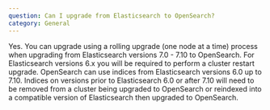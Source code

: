 ```yaml
---
question: Can I upgrade from Elasticsearch to OpenSearch?
category: General
---
```

Yes. You can upgrade using a rolling upgrade (one node at a time) process when upgrading from Elasticsearch versions 7.0 - 7.10 to OpenSearch. For Elasticsearch versions 6.x you will be required to perform a cluster restart upgrade. OpenSearch can use indices from Elasticsearch versions 6.0 up to 7.10. Indices on versions prior to Elasticsearch 6.0 or after 7.10 will need to be removed from a cluster being upgraded to OpenSearch or reindexed into a compatible version of Elasticsearch then upgraded to OpenSearch.